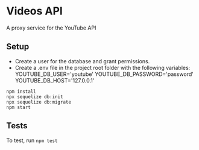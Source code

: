# Videos API

A proxy service for the YouTube API

## Setup
* Create a user for the database and grant permissions.
* Create a .env file in the project root folder with the following variables:
  YOUTUBE_DB_USER='youtube'
  YOUTUBE_DB_PASSWORD='password'
  YOUTUBE_DB_HOST='127.0.0.1'
```
npm install
npx sequelize db:init
npx sequelize db:migrate
npm start
```

## Tests
To test, run `npm test`
